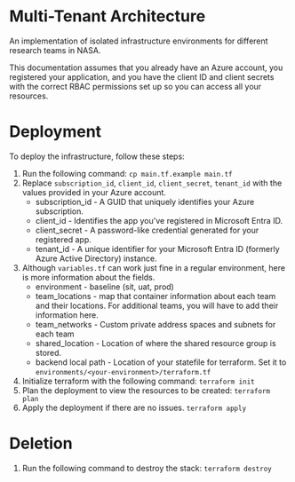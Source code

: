 # Multi-Tenant Architecture

An implementation of isolated infrastructure environments for different research teams in NASA.

This documentation assumes that you already have an Azure account, you registered your application, and you have the client ID and client secrets with the correct RBAC permissions set up so you can access all your resources.

# Deployment

To deploy the infrastructure, follow these steps:

1. Run the following command: 
    ```cp main.tf.example main.tf```
2. Replace ```subscription_id```, ```client_id```, ```client_secret```, ```tenant_id``` with the values provided in your Azure account.
    - subscription_id - A GUID that uniquely identifies your Azure subscription.
    - client_id - Identifies the app you've registered in Microsoft Entra ID.
    - client_secret - A password-like credential generated for your registered app.
    - tenant_id - A unique identifier for your Microsoft Entra ID (formerly Azure Active Directory) instance.
3. Although ```variables.tf``` can work just fine in a regular environment, here is more information about the fields.
    - environment - baseline (sit, uat, prod)
    - team_locations - map that container information about each team and their locations. For additional teams, you will have to add their information here.
    - team_networks - Custom private address spaces and subnets for each team
    - shared_location - Location of where the shared resource group is stored.
    - backend local path - Location of your statefile for terraform. Set it to ```environments/<your-environment>/terraform.tf```
4. Initialize terraform with the following command:
    ```terraform init```
5. Plan the deployment to view the resources to be created:
    ```terraform plan```
6. Apply the deployment if there are no issues.
    ```terraform apply```

# Deletion
1. Run the following command to destroy the stack:
    ```terraform destroy```